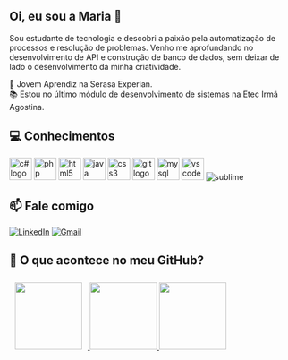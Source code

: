 ## Oi, eu sou a Maria 👋
Sou estudante de tecnologia e descobri a paixão pela automatização de processos e resolução 
de problemas. Venho me aprofundando no desenvolvimento de API e construção de banco de dados,
sem deixar de lado o desenvolvimento da minha criatividade.

💼 Jovem Aprendiz na Serasa Experian.<br>
📚 Estou no último módulo de desenvolvimento de sistemas na Etec Irmã Agostina.



##  💻 Conhecimentos
<div align="left">
 <img src="https://cdn.jsdelivr.net/gh/devicons/devicon/icons/csharp/csharp-original.svg" height="40" alt="c# logo"  />
 <img src="https://cdn.jsdelivr.net/gh/devicons/devicon/icons/php/php-original.svg" height="40" alt="php logo"/>
 <img src="https://cdn.jsdelivr.net/gh/devicons/devicon/icons/html5/html5-original.svg" height="40" alt="html5 logo"/>
 <img src="https://cdn.jsdelivr.net/gh/devicons/devicon/icons/java/java-original.svg" height="40" alt="java logo"/>
 <img src="https://cdn.jsdelivr.net/gh/devicons/devicon/icons/css3/css3-original.svg" height="40" alt="css3 logo"/>
 <img src="https://cdn.jsdelivr.net/gh/devicons/devicon/icons/git/git-original.svg" height="40" alt="git logo"/>
 <img src="https://cdn.jsdelivr.net/gh/devicons/devicon/icons/mysql/mysql-original.svg" height="40" alt="mysql logo"/>
 <img src="https://cdn.jsdelivr.net/gh/devicons/devicon/icons/vscode/vscode-original.svg" height="40" alt="vscode logo"/>
  <img src="https://img.shields.io/badge/SUBLIMETEXT-4b4b4b?style=for-the-badge&logo=sublimetext&logoColor=orange" alt="sublime"/>
 
</div>

 ##  📫 Fale comigo

[![LinkedIn](https://img.shields.io/badge/LinkedIn-0077B5?style=for-the-badge&logo=linkedin&logoColor=white)](https://www.linkedin.com/in/marialuisareis/) [![Gmail](https://img.shields.io/badge/Gmail-333333?style=for-the-badge&logo=gmail&logoColor=red)](mailto:mariarreis19@gmail.com)

##   📒 O que acontece no meu GitHub?
<div align="center" style="display: flex;">
  
  <a href="https://github.com/mallurxis">
    <img height="120em" src="https://github-readme-streak-stats.herokuapp.com/?user=mallurxis&theme=dark&hide_border=true" style="margin: 10px;"/>
    <img height="120em" src="https://github-readme-stats.vercel.app/api/top-langs/?username=mallurxis&theme=dark&show_icons=true&hide_border=true&layout=compact"/>
    <img height="120em" src="https://github-readme-stats.vercel.app/api?username=mallurxis&theme=dark&show_icons=true&hide_border=true&count_private=true"/>
  </a>
  
</div>



